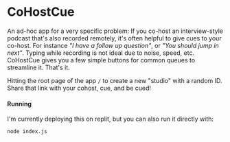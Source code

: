# CoHostCue

An ad-hoc app for a very specific problem: If you co-host an interview-style podcast that's also recorded remotely, it's often helpful to give cues to your co-host. For instance _"I have a follow up question"_, or _"You should jump in next"_. Typing while recording is not ideal due to noise, speed, etc. CoHostCue gives you a few simple buttons for common queues to streamline it. That's it. 

Hitting the root page of the app `/` to create a new "studio" with a random ID. Share that link with your cohost, cue, and be cued!

#### Running

I'm currently deploying this on replit, but you can also run it directly with:

```bash
node index.js
```

